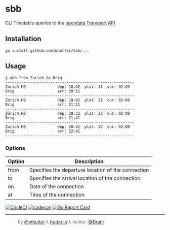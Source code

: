 # sbb

CLI Timetable queries to the [opendata Transport API](https://transport.opendata.ch/)

## Installation

    go install github.com/mhutter/sbb/...

## Usage

    $ sbb from Zurich to Brig
    ---------------------------------------------------------
    Zürich HB              dep: 18:02  plat: 31  dur: 02:09
    Brig                   arr: 20:11
    ---------------------------------------------------------
    Zürich HB              dep: 19:02  plat: 31  dur: 02:08
    Brig                   arr: 21:11
    ---------------------------------------------------------
    Zürich HB              dep: 19:32  plat: 32  dur: 02:09
    Brig                   arr: 21:41
    ---------------------------------------------------------
    Zürich HB              dep: 20:32  plat: 32  dur: 02:09
    Brig                   arr: 22:41
    ---------------------------------------------------------

### Options
| Option | Description |
| ------ | ----------- |
| from   | Specifies the departure location of the connection |
| to     | Specifies the arrival location of the connection |
| on     | Date of the connection |
| at     | Time of the connection |


[![CircleCI](https://circleci.com/gh/mhutter/sbb.svg?style=svg)](https://circleci.com/gh/mhutter/sbb)
[![codecov](https://codecov.io/gh/mhutter/sbb/branch/master/graph/badge.svg)](https://codecov.io/gh/mhutter/sbb)
[![Go Report Card](https://goreportcard.com/badge/github.com/mhutter/sbb)](https://goreportcard.com/report/github.com/mhutter/sbb)

---
> by [@mhutter](https://github.com/mhutter)
> λ [hutter.io](https://hutter.io/)
> λ twitter: [@Dratir](https://twitter.com/Dratir)
